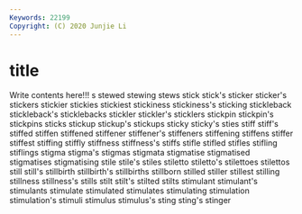 ```yaml
---
Keywords: 22199
Copyright: (C) 2020 Junjie Li
---
```


# title

Write contents here!!!
s 
stewed 
stewing 
stews 
stick 
stick's 
sticker 
sticker's 
stickers 
stickier
stickies 
stickiest 
stickiness 
stickiness's 
sticking 
stickleback 
stickleback's 
sticklebacks 
stickler 
stickler's
sticklers 
stickpin 
stickpin's 
stickpins 
sticks 
stickup 
stickup's 
stickups 
sticky 
sticky's
sties 
stiff 
stiff's 
stiffed 
stiffen 
stiffened 
stiffener 
stiffener's 
stiffeners 
stiffening
stiffens 
stiffer 
stiffest 
stiffing 
stiffly 
stiffness 
stiffness's 
stiffs 
stifle 
stifled
stifles 
stifling 
stiflings 
stigma 
stigma's 
stigmas 
stigmata 
stigmatise 
stigmatised 
stigmatises
stigmatising 
stile 
stile's 
stiles 
stiletto 
stiletto's 
stilettoes 
stilettos 
still 
still's
stillbirth 
stillbirth's 
stillbirths 
stillborn 
stilled 
stiller 
stillest 
stilling 
stillness 
stillness's
stills 
stilt 
stilt's 
stilted 
stilts 
stimulant 
stimulant's 
stimulants 
stimulate 
stimulated
stimulates 
stimulating 
stimulation 
stimulation's 
stimuli 
stimulus 
stimulus's 
sting 
sting's 
stinger
